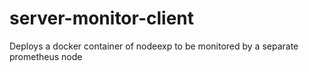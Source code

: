 # server-monitor-client
Deploys a docker container of nodeexp to be monitored by a separate prometheus node
